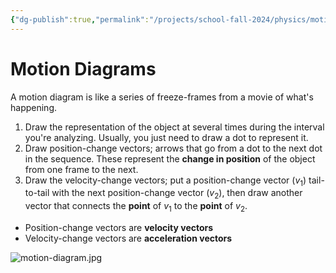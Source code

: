 ```yaml
---
{"dg-publish":true,"permalink":"/projects/school-fall-2024/physics/motion-diagram/"}
---
```



# Motion Diagrams

A motion diagram is like a series of freeze-frames from a movie of what's happening. 

1. Draw the representation of the object at several times during the interval you're analyzing. Usually, you just need to draw a dot to represent it.
2. Draw position-change vectors; arrows that go from a dot to the next dot in the sequence. These represent the **change in position** of the object from one frame to the next.
3. Draw the velocity-change vectors; put a position-change vector ($v_{1}$) tail-to-tail with the next position-change vector ($v_{2}$), then draw another vector that connects the **point** of $v_{1}$ to the **point** of $v_{2}$. 

- Position-change vectors are **velocity vectors**
- Velocity-change vectors are **acceleration vectors**

![motion-diagram.jpg](/img/user/projects/school-fall-2024/physics/motion-diagram.jpg)